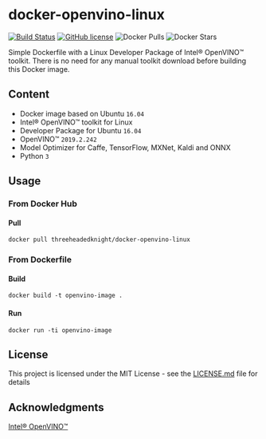 # docker-openvino-linux

[![Build Status](https://travis-ci.com/KnightWhoSayNi/docker-openvino-linux.svg?branch=master)](https://travis-ci.com/KnightWhoSayNi/docker-openvino-linux) [![GitHub license](https://img.shields.io/github/license/Naereen/StrapDown.js.svg)](https://github.com/KnightWhoSayNi/docker-openvino-linux/blob/master/LICENSE) ![Docker Pulls](https://img.shields.io/docker/pulls/threeheadedknight/docker-openvino-linux) ![Docker Stars](https://img.shields.io/docker/stars/threeheadedknight/docker-openvino-linux)

Simple Dockerfile with a Linux Developer Package of Intel® OpenVINO™ toolkit.
There is no need for any manual toolkit download before building this Docker image.

## Content

* Docker image based on Ubuntu `16.04`
* Intel® OpenVINO™ toolkit for Linux
* Developer Package for Ubuntu `16.04`
* OpenVINO™ `2019.2.242`
* Model Optimizer for Caffe, TensorFlow, MXNet, Kaldi and ONNX
* Python `3`

## Usage


### From Docker Hub

#### Pull

```shell
docker pull threeheadedknight/docker-openvino-linux
```

### From Dockerfile

#### Build

```shell
docker build -t openvino-image .
```

#### Run

```shell
docker run -ti openvino-image
```


## License

This project is licensed under the MIT License - see the [LICENSE.md](LICENSE.md) file for details


## Acknowledgments

[Intel® OpenVINO™](https://software.intel.com/en-us/openvino-toolkit)
